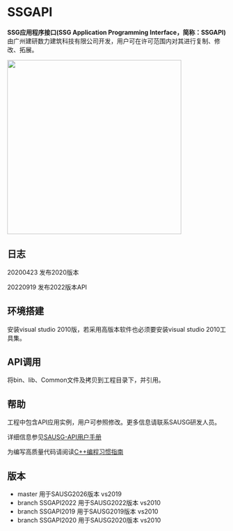 # SSGAPI

**SSG应用程序接口(SSG Application Programming Interface，简称：SSGAPI)** 由广州建研数力建筑科技有限公司开发，用户可在许可范围内对其进行复制、修改、拓展。

<img src="https://pic.downk.cc/item/5ea000eec2a9a83be56c67c3.png" width="400" height="400">

## 日志

20200423 发布2020版本

20220919 发布2022版本API

## 环境搭建

安装visual studio 2010版，若采用高版本软件也必须要安装visual studio 2010工具集。

## API调用

将bin、lib、Common文件及拷贝到工程目录下，并引用。

## 帮助

工程中包含API应用实例，用户可参照修改。更多信息请联系SAUSG研发人员。

详细信息参见[SAUSG-API用户手册](UserManual.md)

为编写高质量代码请阅读[C++编程习惯指南](CodingGuide.md)

## 版本

* master 用于SAUSG2026版本 vs2019
* branch SSGAPI2022 用于SAUSG2022版本 vs2010
* branch SSGAPI2019 用于SAUSG2019版本 vs2010
* branch  SSGAPI2020 用于SAUSG2020版本 vs2010
